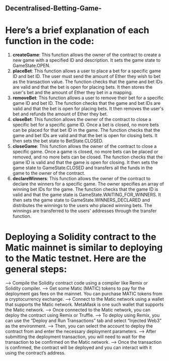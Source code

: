 ## Decentralised-Betting-Game-

# **Here’s a brief explanation of each function in the code:**

1. **createGame**: This function allows the owner of the contract to create a new game with a specified ID and description. It sets the game state to GameState.OPEN.
2. **placeBet**: This function allows a user to place a bet for a specific game ID and bet ID. The user must send the amount of Ether they wish to bet as the transaction value. The function checks that the game and bet IDs are valid and that the bet is open for placing bets. It then stores the user's bet and the amount of Ether they bet in a mapping.
3. **removeBet**: This function allows a user to remove their bet for a specific game ID and bet ID. The function checks that the game and bet IDs are valid and that the bet is open for placing bets. It then removes the user's bet and refunds the amount of Ether they bet.
4. **closeBet**: This function allows the owner of the contract to close a specific bet for a specific game ID. Once a bet is closed, no more bets can be placed for that bet ID in the game. The function checks that the game and bet IDs are valid and that the bet is open for closing bets. It then sets the bet state to BetState.CLOSED.
5. **closeGame**: This function allows the owner of the contract to close a specific game. Once a game is closed, no more bets can be placed or removed, and no more bets can be closed. The function checks that the game ID is valid and that the game is open for closing. It then sets the game state to GameState.CLOSED and transfers all the funds in the game to the owner of the contract.
6. **declareWinners**: This function allows the owner of the contract to declare the winners for a specific game. The owner specifies an array of winning bet IDs for the game. The function checks that the game ID is valid and that the game state is GameState.WAITING_FOR_WINNERS. It then sets the game state to GameState.WINNERS_DECLARED and distributes the winnings to the users who placed winning bets. The winnings are transferred to the users' addresses through the transfer function.

# **Deploying a Solidity contract to the Matic mainnet is similar to deploying to the Matic testnet. Here are the general steps:**

--> Compile the Solidity contract code using a compiler like Remix or Solidity compiler.
--> Get some Matic (MATIC) tokens to pay for the deployment gas fees on the mainnet. You can purchase MATIC tokens from a cryptocurrency exchange.
--> Connect to the Matic network using a wallet that supports the Matic network. MetaMask is one such wallet that supports the Matic network.
--> Once connected to the Matic network, you can deploy the contract using Remix or Truffle.
--> To deploy using Remix, you can use the “Deploy and Run Transactions” tab and select “Injected Web3” as the environment.
--> Then, you can select the account to deploy the contract from and enter the necessary deployment parameters.
--> After submitting the deployment transaction, you will need to wait for the transaction to be confirmed on the Matic network.
--> Once the transaction is confirmed, the contract will be deployed and you can interact with it using the contract’s address.


